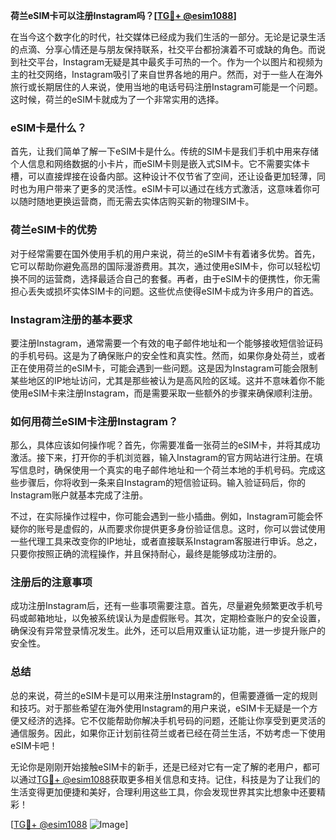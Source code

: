 **荷兰eSIM卡可以注册Instagram吗？[[TG💪+ @esim1088](https://t.me/s/esim1088)]**

在当今这个数字化的时代，社交媒体已经成为我们生活的一部分。无论是记录生活的点滴、分享心情还是与朋友保持联系，社交平台都扮演着不可或缺的角色。而说到社交平台，Instagram无疑是其中最炙手可热的一个。作为一个以图片和视频为主的社交网络，Instagram吸引了来自世界各地的用户。然而，对于一些人在海外旅行或长期居住的人来说，使用当地的电话号码注册Instagram可能是一个问题。这时候，荷兰的eSIM卡就成为了一个非常实用的选择。

### eSIM卡是什么？

首先，让我们简单了解一下eSIM卡是什么。传统的SIM卡是我们手机中用来存储个人信息和网络数据的小卡片，而eSIM卡则是嵌入式SIM卡。它不需要实体卡槽，可以直接焊接在设备内部。这种设计不仅节省了空间，还让设备更加轻薄，同时也为用户带来了更多的灵活性。eSIM卡可以通过在线方式激活，这意味着你可以随时随地更换运营商，而无需去实体店购买新的物理SIM卡。

### 荷兰eSIM卡的优势

对于经常需要在国外使用手机的用户来说，荷兰的eSIM卡有着诸多优势。首先，它可以帮助你避免高昂的国际漫游费用。其次，通过使用eSIM卡，你可以轻松切换不同的运营商，选择最适合自己的套餐。再者，由于eSIM卡的便携性，你无需担心丢失或损坏实体SIM卡的问题。这些优点使得eSIM卡成为许多用户的首选。

### Instagram注册的基本要求

要注册Instagram，通常需要一个有效的电子邮件地址和一个能够接收短信验证码的手机号码。这是为了确保账户的安全性和真实性。然而，如果你身处荷兰，或者正在使用荷兰的eSIM卡，可能会遇到一些问题。这是因为Instagram可能会限制某些地区的IP地址访问，尤其是那些被认为是高风险的区域。这并不意味着你不能使用eSIM卡来注册Instagram，而是需要采取一些额外的步骤来确保顺利注册。

### 如何用荷兰eSIM卡注册Instagram？

那么，具体应该如何操作呢？首先，你需要准备一张荷兰的eSIM卡，并将其成功激活。接下来，打开你的手机浏览器，输入Instagram的官方网站进行注册。在填写信息时，确保使用一个真实的电子邮件地址和一个荷兰本地的手机号码。完成这些步骤后，你将收到一条来自Instagram的短信验证码。输入验证码后，你的Instagram账户就基本完成了注册。

不过，在实际操作过程中，你可能会遇到一些小插曲。例如，Instagram可能会怀疑你的账号是虚假的，从而要求你提供更多身份验证信息。这时，你可以尝试使用一些代理工具来改变你的IP地址，或者直接联系Instagram客服进行申诉。总之，只要你按照正确的流程操作，并且保持耐心，最终是能够成功注册的。

### 注册后的注意事项

成功注册Instagram后，还有一些事项需要注意。首先，尽量避免频繁更改手机号码或邮箱地址，以免被系统误认为是虚假账号。其次，定期检查账户的安全设置，确保没有异常登录情况发生。此外，还可以启用双重认证功能，进一步提升账户的安全性。

### 总结

总的来说，荷兰的eSIM卡是可以用来注册Instagram的，但需要遵循一定的规则和技巧。对于那些希望在海外使用Instagram的用户来说，eSIM卡无疑是一个方便又经济的选择。它不仅能帮助你解决手机号码的问题，还能让你享受到更灵活的通信服务。因此，如果你正计划前往荷兰或者已经在荷兰生活，不妨考虑一下使用eSIM卡吧！

无论你是刚刚开始接触eSIM卡的新手，还是已经对它有一定了解的老用户，都可以通过[TG💪+ @esim1088](https://t.me/s/esim1088)获取更多相关信息和支持。记住，科技是为了让我们的生活变得更加便捷和美好，合理利用这些工具，你会发现世界其实比想象中还要精彩！

[[TG💪+ @esim1088](https://t.me/s/esim1088) ![Image](https://i.postimg.cc/4NQfJmqS/Snipaste-2025-05-13-00-14-12.png)]